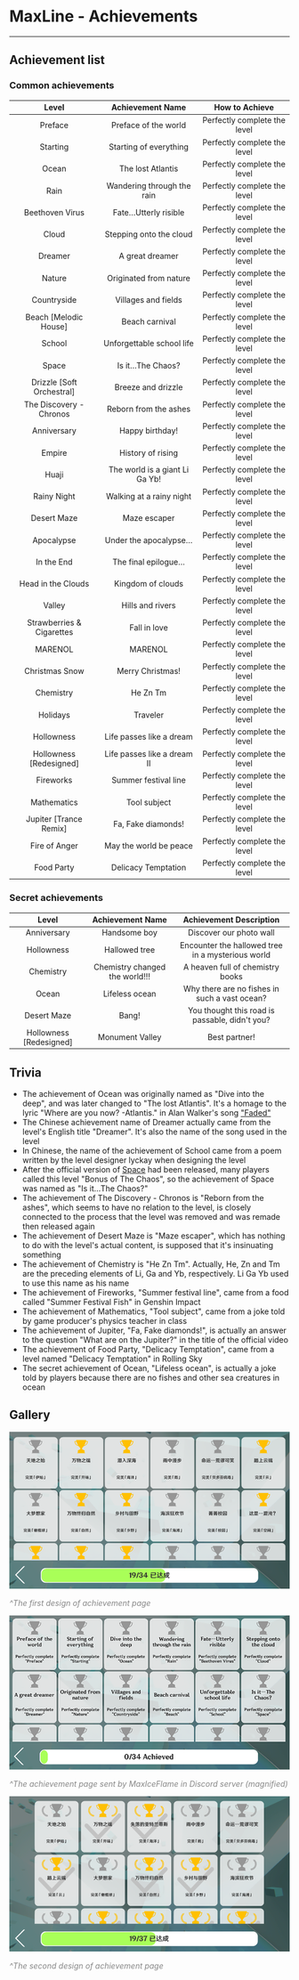 # MaxLine - Achievements
*****
## Achievement list
### Common achievements
|           Level            |        Achievement Name        |        How to Achieve        |
|:--------------------------:|:------------------------------:|:----------------------------:|
|          Preface           |      Preface of the world      | Perfectly complete the level |
|          Starting          |     Starting of everything     | Perfectly complete the level |
|           Ocean            |       The lost Atlantis        | Perfectly complete the level |
|            Rain            |   Wandering through the rain   | Perfectly complete the level |
|      Beethoven Virus       |      Fate…Utterly risible      | Perfectly complete the level |
|           Cloud            |    Stepping onto the cloud     | Perfectly complete the level |
|          Dreamer           |        A great dreamer         | Perfectly complete the level |
|           Nature           |     Originated from nature     | Perfectly complete the level |
|        Countryside         |      Villages and fields       | Perfectly complete the level |
|   Beach \[Melodic House]   |         Beach carnival         | Perfectly complete the level |
|           School           |   Unforgettable school life    | Perfectly complete the level |
|           Space            |        Is it…The Chaos?        | Perfectly complete the level |
| Drizzle \[Soft Orchestral] |       Breeze and drizzle       | Perfectly complete the level |
|  The Discovery - Chronos   |     Reborn from the ashes      | Perfectly complete the level |
|        Anniversary         |        Happy birthday!         | Perfectly complete the level |
|           Empire           |       History of rising        | Perfectly complete the level |
|           Huaji            | The world is a giant Li Ga Yb! | Perfectly complete the level |
|        Rainy Night         |    Walking at a rainy night    | Perfectly complete the level |
|        Desert Maze         |          Maze escaper          | Perfectly complete the level |
|         Apocalypse         |     Under the apocalypse…      | Perfectly complete the level |
|         In the End         |      The final epilogue…       | Perfectly complete the level |
|     Head in the Clouds     |       Kingdom of clouds        | Perfectly complete the level |
|           Valley           |        Hills and rivers        | Perfectly complete the level |
| Strawberries & Cigarettes  |          Fall in love          | Perfectly complete the level |
|          MARENOL           |            MARENOL             | Perfectly complete the level |
|       Christmas Snow       |        Merry Christmas!        | Perfectly complete the level |
|         Chemistry          |            He Zn Tm            | Perfectly complete the level |
|          Holidays          |            Traveler            | Perfectly complete the level |
|         Hollowness         |    Life passes like a dream    | Perfectly complete the level |
|  Hollowness \[Redesigned]  |   Life passes like a dream Ⅱ   | Perfectly complete the level |
|         Fireworks          |      Summer festival line      | Perfectly complete the level |
|        Mathematics         |          Tool subject          | Perfectly complete the level |
|  Jupiter \[Trance Remix]   |       Fa, Fake diamonds!       | Perfectly complete the level |
|       Fire of Anger        |     May the world be peace     | Perfectly complete the level |
|         Food Party         |      Delicacy Temptation       | Perfectly complete the level |

### Secret achievements
|          Level           |        Achievement Name        |              Achievement Description              |
|:------------------------:|:------------------------------:|:-------------------------------------------------:|
|       Anniversary        |          Handsome boy          |              Discover our photo wall              |
|        Hollowness        |         Hallowed tree          | Encounter the hallowed tree in a mysterious world |
|        Chemistry         | Chemistry changed the world!!! |         A heaven full of chemistry books          |
|          Ocean           |         Lifeless ocean         |   Why there are no fishes in such a vast ocean?   |
|       Desert Maze        |             Bang!              |  You thought this road is passable, didn't you?   |
| Hollowness \[Redesigned] |        Monument Valley         |                   Best partner!                   |

## Trivia
* The achievement of Ocean was originally named as "Dive into the deep", and was later changed to "The lost Atlantis". It's a homage to the lyric "Where are you now? -Atlantis." in Alan Walker's song ["Faded"](https://music.163.com/#/song?id=36990266)
* The Chinese achievement name of Dreamer actually came from the level's English title "Dreamer". It's also the name of the song used in the level
* In Chinese, the name of the achievement of School came from a poem written by the level designer lyckay when designing the level
* After the official version of [Space](https://www.bilibili.com/video/BV1Ex4y117sm) had been released, many players called this level "Bonus of The Chaos", so the achievement of Space was named as "Is it…The Chaos?"
* The achievement of The Discovery - Chronos is "Reborn from the ashes", which seems to have no relation to the level, is closely connected to the process that the level was removed and was remade then released again
* The achievement of Desert Maze is "Maze escaper", which has nothing to do with the level's actual content, is supposed that it's insinuating something
* The achievement of Chemistry is "He Zn Tm". Actually, He, Zn and Tm are the preceding elements of Li, Ga and Yb, respectively. Li Ga Yb used to use this name as his name
* The achievement of Fireworks, "Summer festival line", came from a food called "Summer Festival Fish" in Genshin Impact
* The achievement of Mathematics, "Tool subject", came from a joke told by game producer's physics teacher in class
* The achievement of Jupiter, "Fa, Fake diamonds!", is actually an answer to the question "What are on the Jupiter?" in the title of the official video
* The achievement of Food Party, "Delicacy Temptation", came from a level named "Delicacy Temptation" in Rolling Sky
* The secret achievement of Ocean, "Lifeless ocean", is actually a joke told by players because there are no fishes and other sea creatures in ocean

## Gallery
![achievement1](img/achievement1.png)
<body>
    <span style="color: #888888; ">
        <i>
            ^The first design of achievement page
        </i>
    </span>
</body>

![achievement2](img/achievement2.png)
<body>
    <span style="color: #888888; ">
        <i>
            ^The achievement page sent by MaxIceFlame in Discord server (magnified)
        </i>
    </span>
</body>

![achievement3](img/achievement3.jpg)
<body>
    <span style="color: #888888; ">
        <i>
            ^The second design of achievement page
        </i>
    </span>
</body>